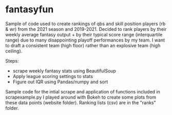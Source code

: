 # fantasyfun

Sample of code used to create rankings of qbs and skill position players (rb & wr) from the 2021 season and 2019-2021. 
Decided to rank players by their weekly average fantasy output + by their typical score range (interquartile range) due to many disappointing playoff performances by my team. I want to draft a consistent team (high floor) rather than an explosive team (high ceiling). 

Steps: 
- scrape weekly fantasy stats using BeautifulSoup
- Apply league scoring settings to stats
- Figure out IQR using Pandas/numpy and sort 

Sample code for the intial scrape and application of functions included in scrapexample.py
I played around with Bokeh to create some plots from these data points (website folder). 
Ranking lists (csv) are in the "ranks" folder. 
